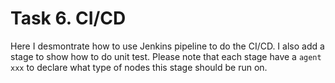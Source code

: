 # Task 6. CI/CD

Here I desmontrate how to use Jenkins pipeline to do the CI/CD. I also add a
stage to show how to do unit test. Please note that each stage have a `agent
xxx` to declare what type of nodes this stage should be run on.
